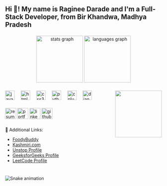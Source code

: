  <h2 align="left">Hi 👋! My name is Raginee Darade and I'm a Full-Stack Developer, from Bir Khandwa, Madhya Pradesh</h2>

###

<div align="center">
  <img src="https://github-readme-stats.vercel.app/api?username=ragineedarade&hide_title=false&hide_rank=false&show_icons=true&include_all_commits=true&count_private=true&disable_animations=false&theme=dracula&locale=en&hide_border=false" height="150" alt="stats graph"  />
  <img src="https://github-readme-stats.vercel.app/api/top-langs?username=ragineedarade&locale=en&hide_title=false&layout=compact&card_width=320&langs_count=5&theme=dracula&hide_border=false" height="150" alt="languages graph"  />
</div>

###

<img align="right" height="150" src="https://i.imgflip.com/65efzo.gif"  />

###

<div align="left">
  <img src="https://cdn.jsdelivr.net/gh/devicons/devicon/icons/javascript/javascript-original.svg" height="30" alt="javascript logo"  />
  <img width="12" />
  <img src="https://cdn.jsdelivr.net/gh/devicons/devicon/icons/html5/html5-original.svg" height="30" alt="html5 logo"  />
  <img width="12" />
  <img src="https://cdn.jsdelivr.net/gh/devicons/devicon/icons/css3/css3-original.svg" height="30" alt="css3 logo"  />
  <img width="12" />
  <img src="https://cdn.jsdelivr.net/gh/devicons/devicon/icons/python/python-original.svg" height="30" alt="python logo"  />
  <img width="12" />
  <img src="https://cdn.jsdelivr.net/gh/devicons/devicon/icons/cplusplus/cplusplus-original.svg" height="30" alt="cplusplus logo"  />
  <img width="12" />
  <img src="https://cdn.jsdelivr.net/gh/devicons/devicon/icons/django/django-original.svg" height="30" alt="django logo"  />
</div>

###

<div align="left">
  <img src="https://img.shields.io/static/v1?message=Resume&logo=google-chrome&label=&color=4285F4&logoColor=white&labelColor=&style=for-the-badge" height="35" alt="resume link" href="https://pdflink.to/raginee_darade02/" />
  <img src="https://img.shields.io/static/v1?message=Portfolio&logo=netlify&label=&color=00C7B7&logoColor=white&labelColor=&style=for-the-badge" height="35" alt="portfolio link" href="https://ragineedarade.netlify.app/" />
  <img src="https://img.shields.io/static/v1?message=LinkedIn&logo=linkedin&label=&color=0077B5&logoColor=white&labelColor=&style=for-the-badge" height="35" alt="linkedin link" href="https://www.linkedin.com/in/raginee-darade/" />
  <img src="https://img.shields.io/static/v1?message=GitHub&logo=github&label=&color=181717&logoColor=white&labelColor=&style=for-the-badge" height="35" alt="github link" href="https://github.com/ragineedarade/" />
</div>

###

<div align="left">
  <p>🌟 Additional Links:</p>
  <ul>
    <li><a href="https://foodybuddyblog.netlify.app/">FoodyBuddy</a></li>
    <li><a href="https://kasmiricom.netlify.app">Kashmiri.com</a></li>
    <li><a href="https://unstop.com/u/raginee_darade">Unstop Profile</a></li>
    <li><a href="https://www.geeksforgeeks.org/user/ragineeupki/">GeeksforGeeks Profile</a></li>
    <li><a href="https://leetcode.com/u/ragineedarade02/">LeetCode Profile</a></li>
  </ul>
</div>

###

<br clear="both">

<img src="https://raw.githubusercontent.com/ragineedarade/ragineedarade/output/snake.svg" alt="Snake animation" />

